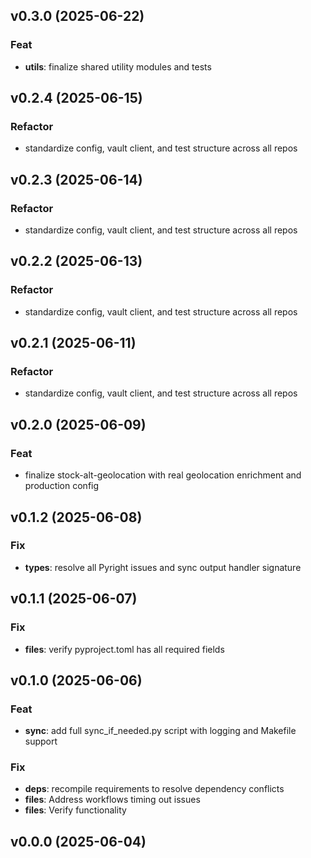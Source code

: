 ## v0.3.0 (2025-06-22)

### Feat

- **utils**: finalize shared utility modules and tests

## v0.2.4 (2025-06-15)

### Refactor

- standardize config, vault client, and test structure across all repos

## v0.2.3 (2025-06-14)

### Refactor

- standardize config, vault client, and test structure across all repos

## v0.2.2 (2025-06-13)

### Refactor

- standardize config, vault client, and test structure across all repos

## v0.2.1 (2025-06-11)

### Refactor

- standardize config, vault client, and test structure across all repos

## v0.2.0 (2025-06-09)

### Feat

- finalize stock-alt-geolocation with real geolocation enrichment and production
  config

## v0.1.2 (2025-06-08)

### Fix

- **types**: resolve all Pyright issues and sync output handler signature

## v0.1.1 (2025-06-07)

### Fix

- **files**: verify pyproject.toml has all required fields

## v0.1.0 (2025-06-06)

### Feat

- **sync**: add full sync_if_needed.py script with logging and Makefile support

### Fix

- **deps**: recompile requirements to resolve dependency conflicts
- **files**: Address workflows timing out issues
- **files**: Verify functionality

## v0.0.0 (2025-06-04)
